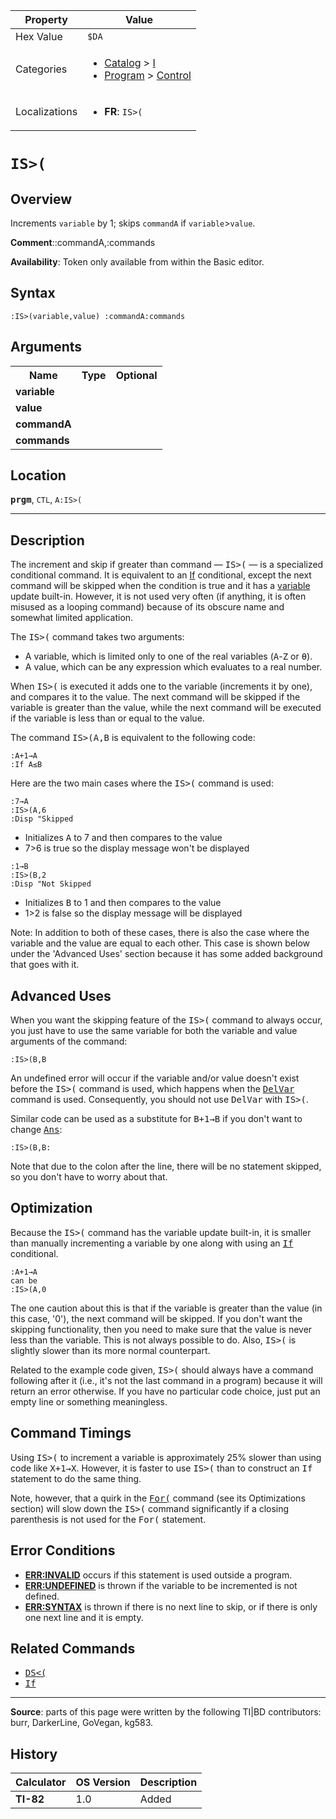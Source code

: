 | Property      | Value |
|---------------|-------|
| Hex Value     | `$DA`|
| Categories    | <ul><li>[Catalog](<../categories/Catalog.md>) > [I](<../categories/Catalog.md#I>)</li><li>[Program](<../categories/Program.md>) > [Control](<../categories/Program.md#Control>)</li></ul> |
| Localizations | <ul><li><b>FR</b>: `IS>(`</li></ul> |

# `IS>(`

## Overview
Increments `variable` by 1; skips `commandA` if `variable`>`value`.

<b>Comment</b>::commandA,:commands

<b>Availability</b>: Token only available from within the Basic editor.

## Syntax
`:IS>(variable,value) :commandA:commands`

## Arguments
<table>
<tr><th>Name</th><th>Type</th><th>Optional</th></tr>

<tr><td><b>variable</b></td><td></td><td></td></tr>

<tr><td><b>value</b></td><td></td><td></td></tr>

<tr><td><b>commandA</b></td><td></td><td></td></tr>

<tr><td><b>commands</b></td><td></td><td></td></tr>

</table>

## Location
<tt><kbd><b>prgm</b></kbd></tt>, `CTL`, `A:IS>(`
<hr>

## Description

The increment and skip if greater than command — <tt>IS&gt;(</tt> — is a specialized conditional command. It is equivalent to an [If](If.md) conditional, except the next command will be skipped when the condition is true and it has a [variable](variables) update built-in. However, it is not used very often (if anything, it is often misused as a looping command) because of its obscure name and somewhat limited application.

The <tt>IS&gt;(</tt> command takes two arguments:

*   A variable, which is limited only to one of the real variables (<tt>A</tt>-<tt>Z</tt> or <tt>θ</tt>).
*   A value, which can be any expression which evaluates to a real number.

When <tt>IS&gt;(</tt> is executed it adds one to the variable (increments it by one), and compares it to the value. The next command will be skipped if the variable is greater than the value, while the next command will be executed if the variable is less than or equal to the value.

The command <tt>IS&gt;(A,B</tt> is equivalent to the following code:

```ti-basic
:A+1→A
:If A≤B
```

Here are the two main cases where the <tt>IS&gt;(</tt> command is used:

```ti-basic
:7→A
:IS>(A,6
:Disp "Skipped
```

*   Initializes <tt>A</tt> to 7 and then compares to the value
*   7>6 is true so the display message won't be displayed

```ti-basic
:1→B
:IS>(B,2
:Disp "Not Skipped
```

*   Initializes <tt>B</tt> to 1 and then compares to the value
*   1>2 is false so the display message will be displayed

Note: In addition to both of these cases, there is also the case where the variable and the value are equal to each other. This case is shown below under the 'Advanced Uses' section because it has some added background that goes with it.

## Advanced Uses

When you want the skipping feature of the <tt>IS&gt;(</tt> command to always occur, you just have to use the same variable for both the variable and value arguments of the command:

```ti-basic
:IS>(B,B
```

An undefined error will occur if the variable and/or value doesn't exist before the <tt>IS&gt;(</tt> command is used, which happens when the <tt><a href="DelVar.md">DelVar</a></tt> command is used. Consequently, you should not use <tt>DelVar</tt> with <tt>IS&gt;(</tt>.

Similar code can be used as a substitute for <tt>B+1→B</tt> if you don't want to change <tt><a href="Ans.md">Ans</a></tt>:

```ti-basic
:IS>(B,B:
```

  
Note that due to the colon after the line, there will be no statement skipped, so you don't have to worry about that.

## Optimization

Because the <tt>IS&gt;(</tt> command has the variable update built-in, it is smaller than manually incrementing a variable by one along with using an <tt><a href="If.md">If</a></tt> conditional.

```ti-basic
:A+1→A
can be
:IS>(A,0
```

The one caution about this is that if the variable is greater than the value (in this case, '0'), the next command will be skipped. If you don't want the skipping functionality, then you need to make sure that the value is never less than the variable. This is not always possible to do. Also, <tt>IS&gt;(</tt> is slightly slower than its more normal counterpart.

Related to the example code given, <tt>IS&gt;(</tt> should always have a command following after it (i.e., it's not the last command in a program) because it will return an error otherwise. If you have no particular code choice, just put an empty line or something meaningless.

## Command Timings

Using <tt>IS&gt;(</tt> to increment a variable is approximately 25% slower than using code like <tt>X+1→X</tt>. However, it is faster to use <tt>IS&gt;(</tt> than to construct an <tt>If</tt> statement to do the same thing.

Note, however, that a quirk in the <tt><a href="For(.md">For(</a></tt> command (see its Optimizations section) will slow down the <tt>IS&gt;(</tt> command significantly if a closing parenthesis is not used for the <tt>For(</tt> statement.

## Error Conditions

*   **[ERR:INVALID](errors#invalid)** occurs if this statement is used outside a program.
*   **[ERR:UNDEFINED](errors#undefined)** is thrown if the variable to be incremented is not defined.
*   **[ERR:SYNTAX](errors#syntax)** is thrown if there is no next line to skip, or if there is only one next line and it is empty.

## Related Commands

*   <tt><a href="DS(.md">DS&lt;(</a></tt>
*   <tt><a href="If.md">If</a></tt>

* * *

**Source**: parts of this page were written by the following TI|BD contributors: burr, DarkerLine, GoVegan, kg583.

## History
| Calculator | OS Version | Description |
|------------|------------|-------------|
| <b>TI-82</b> | 1.0 | Added |


